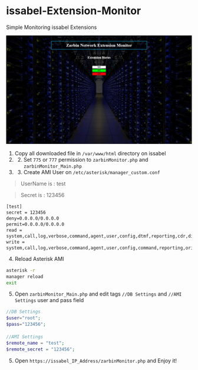 # issabel-Extension-Monitor
Simple Monitoring issabel Extensions

<img src="ZarbinNetwork.JPG">

1. Copy all downloaded file in `/var/www/html` directory on issabel
2. 2. Set `775` or `777` permission to `zarbinMonitor.php` and `zarbinMonitor_Main.php`
3. 3. Create AMI User on `/etc/asterisk/manager_custom.conf` 
> UserName is : test

> Secret is : 123456
```
[test]
secret = 123456
deny=0.0.0.0/0.0.0.0
permit=0.0.0.0/0.0.0.0
read = system,call,log,verbose,command,agent,user,config,dtmf,reporting,cdr,dialplan
write = system,call,log,verbose,command,agent,user,config,command,reporting,originate
```
4. Reload Asterisk AMI
```bash script
asterisk -r
manager reload
exit
```
5. Open `zarbinMonitor_Main.php` and edit tags `//DB Settings` and `//AMI Settings` user and pass field 
```php
//DB Settings
$user="root";
$pass="123456";

//AMI Settings
$remote_name = "test";
$remote_secret = "123456";
```
5. Open `https://issabel_IP_Address/zarbinMonitor.php` and Enjoy it!
